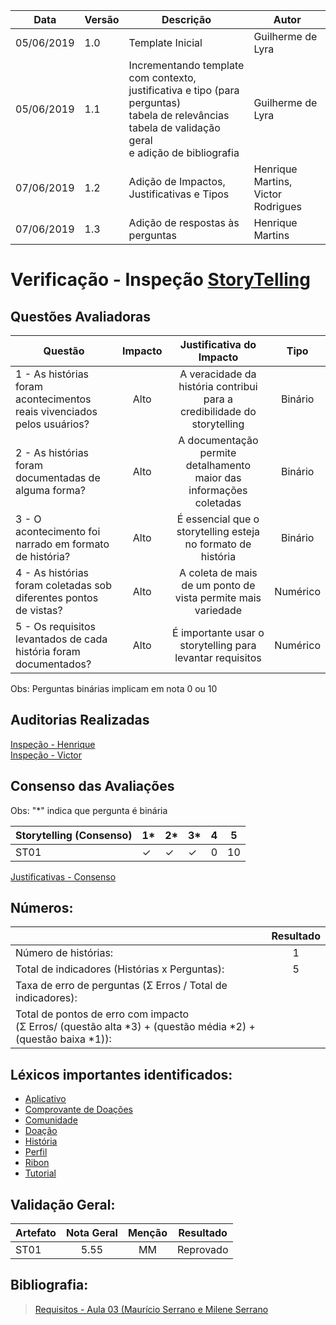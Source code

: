| Data | Versão | Descrição | Autor |
| - | - | - | - |
| 05/06/2019 | 1.0 | Template Inicial | Guilherme de Lyra |
| 05/06/2019 | 1.1 | Incrementando template com contexto, justificativa e tipo (para perguntas)<br />tabela de relevâncias<br />tabela de validação geral<br />e adição de bibliografia | Guilherme de Lyra |
| 07/06/2019 | 1.2 | Adição de Impactos, Justificativas e Tipos | Henrique Martins, Victor Rodrigues |
| 07/06/2019 | 1.3 | Adição de respostas às perguntas | Henrique Martins |

# Verificação - Inspeção [StoryTelling](https://github.com/requisitos-2019-1/Ribon/blob/master/Elicitacao/StoryTelling/StoryTelling.md)
## Questões Avaliadoras

| Questão | Impacto | Justificativa do Impacto | Tipo |
| ------- | :-----: | :-----------: | :--: |
| 1 - As histórias foram acontecimentos reais vivenciados pelos usuários? | Alto | A veracidade da história contribui para a credibilidade do storytelling | Binário |
| 2 - As histórias foram documentadas de alguma forma? | Alto | A documentação permite detalhamento maior das informações coletadas | Binário |
| 3 - O acontecimento foi narrado em formato de história? | Alto | É essencial que o storytelling esteja no formato de história | Binário |
| 4 - As histórias foram coletadas sob diferentes pontos de vistas? | Alto | A coleta de mais de um ponto de vista permite mais variedade | Numérico |
| 5 - Os requisitos levantados de cada história foram documentados?	| Alto | É importante usar o storytelling para levantar requisitos | Numérico |

Obs: Perguntas binárias implicam em nota 0 ou 10

## Auditorias Realizadas

[Inspeção - Henrique](https://github.com/requisitos-2019-1/Ribon/blob/master/Verificacao/inspecoes/henrique-martins/inspecao_storytelling.md)<br>
[Inspeção - Victor](https://github.com/requisitos-2019-1/Ribon/blob/master/Verificacao/inspecoes/victor-rodrigues/inspecao_storytelling.md)

## Consenso das Avaliações
Obs: "*" indica que pergunta é binária

| Storytelling (Consenso) | 1\*      | 2\*      | 3\*      | 4   | 5   |
| ----------------------- | -------- | -------- | -------- | --- | --- |
| ST01                    | &#10003; | &#10003; | &#10003; | 0   | 10  |

[Justificativas - Consenso](https://github.com/requisitos-2019-1/Ribon/blob/master/Verificacao/inspecoes/consenso/storyTelling.md)

## Números:																																														
|   | Resultado |
| - | :---------: |
| Número de histórias: | 1 |
| Total de indicadores (Histórias x Perguntas): |	5 |
| Taxa de erro de perguntas  (Σ Erros / Total de indicadores): |	 |
| Total de pontos de erro com impacto<br /> (Σ Erros/ (questão alta *3) + (questão média *2) + (questão baixa *1)):| |

## Léxicos importantes identificados:
- [Aplicativo](https://github.com/requisitos-2019-1/Ribon/blob/master/Modelagem%20de%20Requisitos/Lexicos/LX002_Aplicativo.md)
- [Comprovante de Doações](https://github.com/requisitos-2019-1/Ribon/blob/master/Modelagem%20de%20Requisitos/Lexicos/LX008_Comprovante_de_doa%C3%A7oes.md)
- [Comunidade](https://github.com/requisitos-2019-1/Ribon/blob/master/Modelagem%20de%20Requisitos/Lexicos/LX009_Comunidade.md)
- [Doação](https://github.com/requisitos-2019-1/Ribon/blob/master/Modelagem%20de%20Requisitos/Lexicos/LX011_Doa%C3%A7%C3%A3o.md)
- [História](https://github.com/requisitos-2019-1/Ribon/blob/master/Modelagem%20de%20Requisitos/Lexicos/LX014_Historia.md)
- [Perfil](https://github.com/requisitos-2019-1/Ribon/blob/master/Modelagem%20de%20Requisitos/Lexicos/LX021_Perfil.md)
- [Ribon](https://github.com/requisitos-2019-1/Ribon/blob/master/Modelagem%20de%20Requisitos/Lexicos/LX026_Ribon.md)
- [Tutorial](https://github.com/requisitos-2019-1/Ribon/blob/master/Modelagem%20de%20Requisitos/Lexicos/LX030_Tutorial_do_app.md)

## Validação Geral:
| Artefato | Nota Geral | Menção | Resultado |
| -------- | :--------: | :----: | :-------: |
| ST01 | 5.55 | MM | Reprovado |

## Bibliografia:
> [Requisitos - Aula 03 (Maurício Serrano e Milene Serrano](https://aprender.ead.unb.br/pluginfile.php/348648/mod_resource/content/3/Requisitos%20-%20Aula%2007.pdf)
